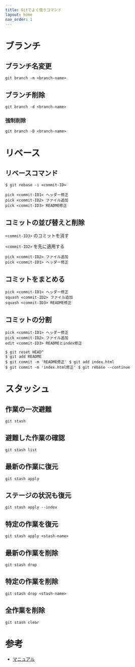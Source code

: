 ```yaml
---
title: Gitでよく使うコマンド
layout: home
nav_order: 1
---
```



# ブランチ

## ブランチ名変更
```
git branch -m <branch-name> 
```

## ブランチ削除
```
git branch -d <branch-name>
```

### 強制削除
```
git branch -D <branch-name>
```

# リベース

## リベースコマンド

```
$ git rebase -i <commit-ID>

pick <commit-ID1> ヘッダー修正
pick <commit-ID2> ファイル追加
pick <commit-ID3> README修正
```

## コミットの並び替えと削除
`<commit-ID3>` のコミットを消す 

`<commit-ID2>` を先に適用する 

```
pick <commit-ID2> ファイル追加 
pick <commit-ID1> ヘッダー修正
```

## コミットをまとめる

```
pick <commit-ID1> ヘッダー修正 
squash <commit-ID2> ファイル追加 
squash <commit-ID3> README修正
```

## コミットの分割

```
pick <commit-ID1> ヘッダー修正
pick <commit-ID2> ファイル追加
edit <commit-ID3> READMEとindex修正
```
```
$ git reset HEAD^
$ git add README
$ git commit -m 'README修正' $ git add index.html
$ git commit -m 'index.html修正' $ git rebase --continue
```

# スタッシュ

## 作業の一次避難
```
git stash
```

## 避難した作業の確認
```
git stash list
```

## 最新の作業に復元
```
git stash apply
```

## ステージの状況も復元
```
git stash apply --index
```

## 特定の作業を復元
```
git stash apply <stash-name>
```

## 最新の作業を削除
```
git stash drop
```

## 特定の作業を削除
```
git stash drop <stash-name>
```

## 全作業を削除
```
git stash clear
```

# 参考

* [マニュアル](https://git-scm.com/docs/user-manual.html)

